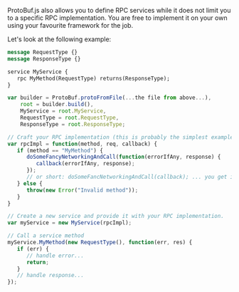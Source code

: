 ProtoBuf.js also allows you to define RPC services while it does not limit you to a specific RPC implementation. You are free to implement it on your own using your favourite framework for the job.

Let's look at the following example:

```protobuf
message RequestType {}
message ResponseType {}

service MyService {
   rpc MyMethod(RequestType) returns(ResponseType);
}
```

```js
var builder = ProtoBuf.protoFromFile(...the file from above...),
    root = builder.build(),
    MyService = root.MyService,
    RequestType = root.RequestType,
    ResponseType = root.ResponseType;

// Craft your RPC implementation (this is probably the simplest example possible)
var rpcImpl = function(method, req, callback) {
   if (method == "MyMethod") {
      doSomeFancyNetworkingAndCall(function(errorIfAny, response) {
         callback(errorIfAny, response);
      });
      // or short: doSomeFancNetworkingAndCall(callback); ... you get it
   } else {
      throw(new Error("Invalid method"));
   }
}

// Create a new service and provide it with your RPC implementation.
var myService = new MyService(rpcImpl);

// Call a service method
myService.MyMethod(new RequestType(), function(err, res) {
   if (err) {
      // handle error...
      return;
   }
   // handle response...
});
```